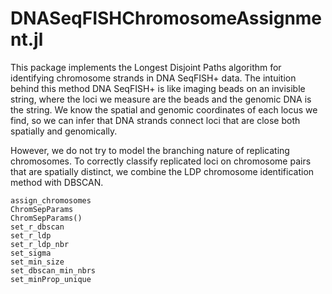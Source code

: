 # DNASeqFISHChromosomeAssignment.jl

This package implements the Longest Disjoint Paths algorithm for identifying chromosome strands in DNA SeqFISH+ data.
The intuition behind this method DNA SeqFISH+ is like imaging beads on an invisible string, where the loci we measure are the beads and the genomic DNA is the string.
We know the spatial and genomic coordinates of each locus we find, so we can infer that DNA strands connect loci that are close both spatially and genomically.

However, we do not try to model the branching nature of replicating chromosomes. To correctly classify replicated loci on chromosome pairs that are spatially distinct, we combine
the LDP chromosome identification method with DBSCAN.

```@docs
assign_chromosomes
ChromSepParams
ChromSepParams()
set_r_dbscan
set_r_ldp
set_r_ldp_nbr
set_sigma
set_min_size
set_dbscan_min_nbrs
set_minProp_unique
```